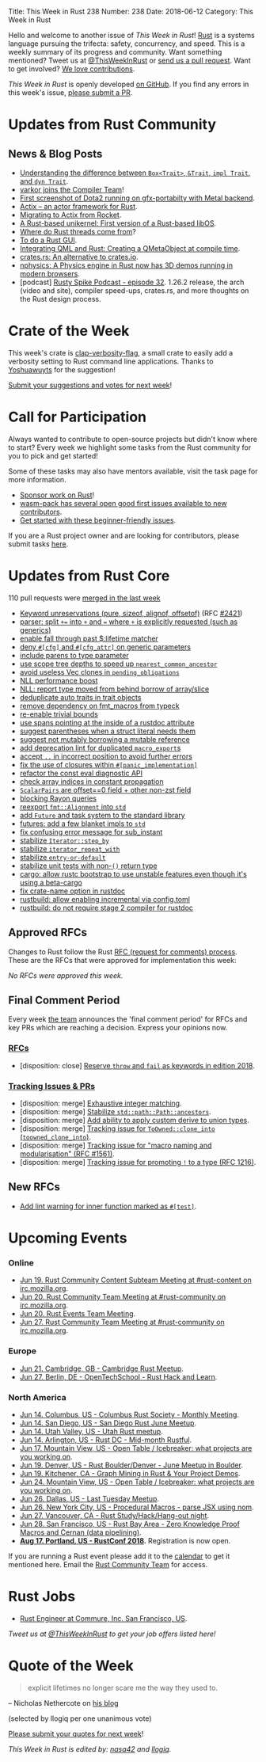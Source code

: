 Title: This Week in Rust 238
Number: 238
Date: 2018-06-12
Category: This Week in Rust

Hello and welcome to another issue of *This Week in Rust*!
[Rust](http://rust-lang.org) is a systems language pursuing the trifecta: safety, concurrency, and speed.
This is a weekly summary of its progress and community.
Want something mentioned? Tweet us at [@ThisWeekInRust](https://twitter.com/ThisWeekInRust) or [send us a pull request](https://github.com/cmr/this-week-in-rust).
Want to get involved? [We love contributions](https://github.com/rust-lang/rust/blob/master/CONTRIBUTING.md).

*This Week in Rust* is openly developed [on GitHub](https://github.com/cmr/this-week-in-rust).
If you find any errors in this week's issue, [please submit a PR](https://github.com/cmr/this-week-in-rust/pulls).

# Updates from Rust Community

## News & Blog Posts

* [Understanding the difference between `Box<Trait>`, `&Trait`, `impl Trait`, and `dyn Trait`](https://joshleeb.com/posts/rust-traits-and-trait-objects/).
* [varkor joins the Compiler Team](https://internals.rust-lang.org/t/please-welcome-varkor-to-the-compiler-team/7716)!
* [First screenshot of Dota2 running on gfx-portabilty with Metal backend](https://www.reddit.com/r/rust/comments/8pmniu/first_screenshot_of_dota2_running_on/).
* [Actix – an actor framework for Rust](https://simplabs.com/blog/2018/06/11/actix.html).
* [Migrating to Actix from Rocket](https://noyez.gitlab.io/post/2018-06-11-rocket-to-actix/).
* [A Rust-based unikernel: First version of a Rust-based libOS](https://hermitcore.org/2018/06/06/A-Rust-based-Unikernel/).
* [Where do Rust threads come from](http://www.squidarth.com/rc/rust/concurrency/2018/06/09/rust-threads-detach.html)?
* [To do a Rust GUI](https://www.vandenoever.info/blog/2018/06/09/to-do-a-rust-gui.html).
* [Integrating QML and Rust: Creating a QMetaObject at compile time](https://woboq.com/blog/qmetaobject-from-rust.html).
* [crates.rs: An alternative to crates.io](https://crates.rs/).
* [nphysics: A Physics engine in Rust now has 3D demos running in modern browsers](http://demo.nphysics.org/).
* [podcast] [Rusty Spike Podcast - episode 32](https://rusty-spike.blubrry.net/2018/06/07/episode-32-jun-6-2018/). 1.26.2 release, the arch (video and site), compiler speed-ups, crates.rs, and more thoughts on the Rust design process.

# Crate of the Week

This week's crate is [clap-verbosity-flag](https://crates.io/crates/clap-verbosity-flag), a small crate to easily add a verbosity setting to Rust command line applications. Thanks to [Yoshuawuyts](https://users.rust-lang.org/u/yoshuawuyts) for the suggestion!

[Submit your suggestions and votes for next week][submit_crate]!

[submit_crate]: https://users.rust-lang.org/t/crate-of-the-week/2704

# Call for Participation

Always wanted to contribute to open-source projects but didn't know where to start?
Every week we highlight some tasks from the Rust community for you to pick and get started!

Some of these tasks may also have mentors available, visit the task page for more information.

* [Sponsor work on Rust](https://aturon.github.io/sponsor/)!
* [wasm-pack has several open good first issues available to new contributors](https://github.com/ashleygwilliams/wasm-pack/issues?q=is%3Aissue+is%3Aopen+label%3A%22help+wanted%22).
* [Get started with these beginner-friendly issues](https://www.rustaceans.org/findwork/starters).

If you are a Rust project owner and are looking for contributors, please submit tasks [here][guidelines].

[guidelines]: https://users.rust-lang.org/t/twir-call-for-participation/4821

# Updates from Rust Core

110 pull requests were [merged in the last week][merged]

[merged]: https://github.com/search?q=is%3Apr+org%3Arust-lang+is%3Amerged+merged%3A2018-06-04..2018-06-11

* [Keyword unreservations (pure, sizeof, alignof, offsetof)](https://github.com/rust-lang/rust/pull/51196) (RFC [#2421](https://rust-lang.github.io/rfcs/2421-unreservations-2018.html))
* [parser: split `+=` into `+` and `=` where `+` is explicitly requested (such as generics)](https://github.com/rust-lang/rust/pull/51068)
* [enable fall through past $:lifetime matcher](https://github.com/rust-lang/rust/pull/51480)
* [deny `#[cfg]` and `#[cfg_attr]` on generic parameters](https://github.com/rust-lang/rust/pull/51283)
* [include parens to type parameter](https://github.com/rust-lang/rust/pull/50205)
* [use scope tree depths to speed up `nearest_common_ancestor`](https://github.com/rust-lang/rust/pull/51394)
* [avoid useless Vec clones in `pending_obligations`](https://github.com/rust-lang/rust/pull/51412)
* [NLL performance boost](https://github.com/rust-lang/rust/pull/51399)
* [NLL: report type moved from behind borrow of array/slice](https://github.com/rust-lang/rust/pull/51247)
* [deduplicate auto traits in trait objects](https://github.com/rust-lang/rust/pull/51276)
* [remove dependency on fmt_macros from typeck](https://github.com/rust-lang/rust/pull/51380)
* [re-enable trivial bounds](https://github.com/rust-lang/rust/pull/51042)
* [use spans pointing at the inside of a rustdoc attribute](https://github.com/rust-lang/rust/pull/51391)
* [suggest parentheses when a struct literal needs them](https://github.com/rust-lang/rust/pull/51360)
* [suggest not mutably borrowing a mutable reference](https://github.com/rust-lang/rust/pull/51242)
* [add deprecation lint for duplicated `macro_export`s](https://github.com/rust-lang/rust/pull/50143)
* [accept `..` in incorrect position to avoid further errors](https://github.com/rust-lang/rust/pull/51201)
* [fix the use of closures within `#[panic_implementation]`](https://github.com/rust-lang/rust/pull/51368)
* [refactor the const eval diagnostic API](https://github.com/rust-lang/rust/pull/51316)
* [check array indices in constant propagation](https://github.com/rust-lang/rust/pull/51308)
* [`ScalarPairs` are offset==0 field + other non-zst field](https://github.com/rust-lang/rust/pull/51307/files)
* [blocking Rayon queries](https://github.com/rust-lang/rust/pull/50699/files)
* [reexport `fmt::Alignment` into `std`](https://github.com/rust-lang/rust/pull/51333)
* [add `Future` and task system to the standard library](https://github.com/rust-lang/rust/pull/51263)
* [futures: add a few blanket impls to `std`](https://github.com/rust-lang/rust/pull/51442)
* [fix confusing error message for sub_instant](https://github.com/rust-lang/rust/pull/51255)
* [stabilize `Iterator::step_by`](https://github.com/rust-lang/rust/pull/51320)
* [stabilize `iterator_repeat_with`](https://github.com/rust-lang/rust/pull/51200)
* [stabilize `entry-or-default`](https://github.com/rust-lang/rust/pull/51079)
* [stabilize unit tests with non-`()` return type](https://github.com/rust-lang/rust/pull/51298)
* [cargo: allow rustc bootstrap to use unstable features even though it's using a beta-cargo](https://github.com/rust-lang/cargo/pull/5613)
* [fix crate-name option in rustdoc](https://github.com/rust-lang/rust/pull/51256)
* [rustbuild: allow enabling incremental via config.toml](https://github.com/rust-lang/rust/pull/51317)
* [rustbuild: do not require stage 2 compiler for rustdoc](https://github.com/rust-lang/rust/pull/51436)

## Approved RFCs

Changes to Rust follow the Rust [RFC (request for comments)
process](https://github.com/rust-lang/rfcs#rust-rfcs). These
are the RFCs that were approved for implementation this week:

*No RFCs were approved this week.*

## Final Comment Period

Every week [the team](https://www.rust-lang.org/team.html) announces the
'final comment period' for RFCs and key PRs which are reaching a
decision. Express your opinions now.

### [RFCs](https://github.com/rust-lang/rfcs/labels/final-comment-period)

* [disposition: close] [Reserve `throw` and `fail` as keywords in edition 2018](https://github.com/rust-lang/rfcs/pull/2441).

### [Tracking Issues & PRs](https://github.com/rust-lang/rust/labels/final-comment-period)

* [disposition: merge] [Exhaustive integer matching](https://github.com/rust-lang/rust/pull/50912).
* [disposition: merge] [Stabilize `std::path::Path::ancestors`](https://github.com/rust-lang/rust/pull/50894).
* [disposition: merge] [Add ability to apply custom derive to union types](https://github.com/rust-lang/rust/pull/50383).
* [disposition: merge] [Tracking issue for `ToOwned::clone_into` (`toowned_clone_into`)](https://github.com/rust-lang/rust/issues/41263).
* [disposition: merge] [Tracking issue for "macro naming and modularisation" (RFC #1561)](https://github.com/rust-lang/rust/issues/35896).
* [disposition: merge] [Tracking issue for promoting `!` to a type (RFC 1216)](https://github.com/rust-lang/rust/issues/35121).

## New RFCs

* [Add lint warning for inner function marked as `#[test]`](https://github.com/rust-lang/rfcs/pull/2471).

# Upcoming Events

### Online

* [Jun 19. Rust Community Content Subteam Meeting at #rust-content on irc.mozilla.org](irc://irc.mozilla.org/rust-content).
* [Jun 20. Rust Community Team Meeting at #rust-community on irc.mozilla.org](irc://irc.mozilla.org/rust-community).
* [Jun 20. Rust Events Team Meeting](https://t.me/joinchat/EkKINhHCgZ9llzvPidOssA).
* [Jun 27. Rust Community Team Meeting at #rust-community on irc.mozilla.org](irc://irc.mozilla.org/rust-community).

### Europe

* [Jun 21. Cambridge, GB - Cambridge Rust Meetup](https://www.meetup.com/Cambridge-Rust-Meetup/events/pzwshpyxjbcc/).
* [Jun 27. Berlin, DE - OpenTechSchool - Rust Hack and Learn](https://www.meetup.com/opentechschool-berlin/events/251675898/).

### North America

* [Jun 14. Columbus, US - Columbus Rust Society - Monthly Meeting](https://www.meetup.com/columbus-rs/events/dbcfrpyxjbsb/).
* [Jun 14. San Diego, US - San Diego Rust June Meetup](https://www.meetup.com/San-Diego-Rust/events/251001684/).
* [Jun 14. Utah Valley, US - Utah Rust meetup](https://docs.google.com/document/d/1O8S7IEfDw-3jTN74CWCuKYl_UWxTLd6-epz7NOMDYRg).
* [Jun 14. Arlington, US - Rust DC - Mid-month Rustful](https://www.meetup.com/RustDC/events/250848451).
* [Jun 17. Mountain View, US - Open Table / Icebreaker: what projects are you working on](https://www.meetup.com/Rust-Dev-in-Mountain-View/events/glnfcpyxjbwb/).
* [Jun 19. Denver, US - Rust Boulder/Denver - June Meetup in Boulder](https://www.meetup.com/Rust-Boulder-Denver/events/250076478/).
* [Jun 19. Kitchener, CA - Graph Mining in Rust & Your Project Demos](https://www.meetup.com/Rust-KW/events/251426929/).
* [Jun 24. Mountain View, US - Open Table / Icebreaker: what projects are you working on](https://www.meetup.com/Rust-Dev-in-Mountain-View/events/glnfcpyxjbgc/).
* [Jun 26. Dallas, US - Last Tuesday Meetup](https://www.meetup.com/Dallas-Rust/events/zfgwzmyxjbjc/).
* [Jun 26. New York City, US - Procedural Macros - parse JSX using nom](https://www.meetup.com/Rust-NYC/events/251490499/).
* [Jun 27. Vancouver, CA - Rust Study/Hack/Hang-out night](https://www.meetup.com/Vancouver-Rust/events/dqldspyxjbkc/).
* [Jun 28. San Francisco, US - Rust Bay Area - Zero Knowledge Proof Macros and Cernan (data pipelining)](https://www.meetup.com/Rust-Bay-Area/events/244156617/).
* **[Aug 17. Portland, US - RustConf 2018](http://rustconf.com/).** Registration is now open.

If you are running a Rust event please add it to the [calendar] to get
it mentioned here. Email the [Rust Community Team][community] for access.

[calendar]: https://www.google.com/calendar/embed?src=apd9vmbc22egenmtu5l6c5jbfc%40group.calendar.google.com
[community]: mailto:community-team@rust-lang.org

# Rust Jobs

* [Rust Engineer at Commure, Inc. San Francisco, US](https://news.ycombinator.com/item?id=16968087).

*Tweet us at [@ThisWeekInRust](https://twitter.com/ThisWeekInRust) to get your job offers listed here!*

# Quote of the Week

> explicit lifetimes no longer scare me the way they used to.

– Nicholas Nethercote on [his blog](https://blog.mozilla.org/nnethercote/2018/06/05/how-to-speed-up-the-rust-compiler-some-more-in-2018)

(selected by llogiq per one unanimous vote)

[Please submit your quotes for next week][submit]!

[submit]: http://users.rust-lang.org/t/twir-quote-of-the-week/328

*This Week in Rust is edited by: [nasa42](https://github.com/nasa42) and [llogiq](https://github.com/llogiq).*
